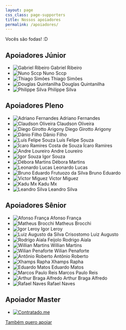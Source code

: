 ```yaml
---
layout: page
css_class: page-supporters
title: Nossos apoiadores
permalink: /apoiadores/
---
```


<p>
	Vocês são fodas! :D
</p>

<h2>Apoiadores Júnior</h2>
<ul class="supporters">
	<li>
		<img src="https://graph.facebook.com/961994403889342/picture?type=large" alt="Gabriel Ribeiro" /> Gabriel Ribeiro
	</li>
	<li>
		<img src="{{ "public/assets/img/default-avatar.png" | prepend: site.baseurl }}" alt="Nuno Sccp" /> Nuno Sccp
	</li>
	<li>
		<img src="https://pbs.twimg.com/profile_images/639480209880805376/zUCGcCfg.jpg" alt="Thiago Simões" /> Thiago Simões
	</li>
	<li>
		<img src="https://graph.facebook.com/1055664327826928/picture?type=large" alt="Douglas Quintanilha" /> Douglas Quintanilha
	</li>
	<li>
		<img src="http://gravatar.com/avatar/2028797a46be0f82620b8e8894d87231" alt="Philippe Silva" /> Philippe Silva
	</li>
</ul>

<h2>Apoiadores Pleno</h2>
<ul class="supporters">
	<li>
		<img src="https://graph.facebook.com/10205591383000734/picture?type=large" alt="Adriano Fernandes" /> Adriano Fernandes
	</li>
	<li>
		<img src="https://graph.facebook.com/1065211690177337/picture?type=large" alt="Claudson Oliveira" /> Claudson Oliveira
	</li>
	<li>
		<img src="https://graph.facebook.com/1149731838411491/picture?type=large" alt="Diego Girotto Arigony" /> Diego Girotto Arigony
	</li>
	<li>
		<img src="{{ "public/assets/img/default-avatar.png" | prepend: site.baseurl }}" alt="Dânio Filho" /> Dânio Filho
	</li>
	<li>
		<img src="https://graph.facebook.com/974416929295015/picture?type=large" alt="Luís Felipe Souza" /> Luís Felipe Souza
	</li>
	<li>
		<img src="https://pbs.twimg.com/profile_images/664820928593940480/b4_0Tj_d.jpg" alt="Ícaro Ramires Costa de Souza" /> Ícaro Ramires
	</li>
	<li>
		<img src="https://pbs.twimg.com/profile_images/685807674106232833/7ccgvEak.jpg" alt="Andre Loureiro" /> Andre Loureiro
	</li>
	<li>
		<img src="https://pbs.twimg.com/profile_images/637599545187299328/rajdst3i.jpg" alt="Igor Souza" /> Igor Souza
	</li>
	<li>
		<img src="https://graph.facebook.com/953621434721859/picture?type=large" alt="Débora Martins" /> Débora Martins
	</li>
	<li>
		<img src="http://s.gravatar.com/avatar/81fe1d0c5ee0e92a7ee56669dd5dfb55?s=200" alt="Leonardo Lucas" /> Leonardo Lucas
	</li>
	<li>
		<img src="https://pbs.twimg.com/profile_images/526915328081940480/UXSIzJ_R_400x400.jpeg" alt="Bruno Eduardo Frutuozo da Silva" /> Bruno Eduardo
	</li>
	<li>
		<img src="{{ "public/assets/img/default-avatar.png" | prepend: site.baseurl }}" alt="Victor Miguez" /> Victor Miguez
	</li>
	<li>
		<img src="https://graph.facebook.com/10208547500147793/picture?type=large" alt="Kadu Mx" /> Kadu Mx
	</li>
	<li>
		<img src="{{ "public/assets/img/profile/lrsilva.jpg" | prepend: site.baseurl }}" alt="Leandro Silva" /> Leandro Silva
	</li>
</ul>

<h2>Apoiadores Sênior</h2>
<ul class="supporters">
	<li>
		<img src="https://graph.facebook.com/10153717178774543/picture?type=large" alt="Afonso França" /> Afonso França
	</li>
	<li>
		<img src="{{ "public/assets/img/profile/matheus.jpg" | prepend: site.baseurl }}" alt="Matheus Brocchi" /> Matheus Brocchi
	</li>
	<li>
		<img src="https://graph.facebook.com/10205450101800853/picture?type=large" alt="Igor Leroy" /> Igor Leroy
	</li>
	<li>
		<img src="{{ "public/assets/img/default-avatar.png" | prepend: site.baseurl }}" alt="Luiz Augusto da Silva Crisostomo" /> Luiz Augusto
	</li>
	<li>
		<img src="https://pbs.twimg.com/profile_images/3113193888/889a09b63818ff4a3dfaf6f214497664.jpeg" alt="Rodrigo Aiala Feijolo" /> Rodrigo Aiala
	</li>
	<li>
		<img src="https://graph.facebook.com/1193057050722279/picture?type=large" alt="Willian Martins" /> Willian Martins
	</li>
	<li>
		<img src="https://graph.facebook.com/220434341625387/picture?type=large" alt="Wilian Penaforte" /> Wilian Penaforte
	</li>
	<li>
		<img src="https://graph.facebook.com/100000266865431/picture?type=large" alt="Antônio Roberto" /> Antônio Roberto
	</li>
	<li>
		<img src="https://graph.facebook.com/10153396239376448/picture?type=large" alt="Xhamps Rapha" /> Xhamps Rapha
	</li>
	<li>
		<img src="https://pbs.twimg.com/profile_images/679361982986891264/p9iafXNo.jpg" alt="Eduardo Matos" /> Eduardo Matos
	</li>
	<li>
		<img src="https://graph.facebook.com/1090815367605264/picture?type=large" alt="Marcos Paulo Reis" /> Marcos Paulo Reis
	</li>
	<li>
		<img src="https://graph.facebook.com/1010522915673934/picture?type=large" alt="Arthur Braga Alfredo" /> Arthur Braga Alfredo
	</li>
	<li>
		<img src="https://pbs.twimg.com/profile_images/687973233652568064/8Omxehqq.jpg" alt="Rafael Naves" /> Rafael Naves
	</li>
</ul>

<h2>Apoiador Master</h2>
<ul class="supporters">
	<li>
		<a href="http://devs.contratado.me/" class="master-link">
			<img src="{{ "public/assets/img/master/contratado.jpg" | prepend: site.baseurl }}" alt="Contratado.me" class="contratado" />
		</a>
	</li>
</ul>

<a href="https://apoia.se/devnaestrada" class="btn" target="_blank">
	Também quero apoiar
</a>
